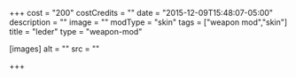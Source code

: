 +++
cost = "200"
costCredits = ""
date = "2015-12-09T15:48:07-05:00"
description = ""
image = ""
modType = "skin"
tags = ["weapon mod","skin"]
title = "leder"
type = "weapon-mod"

[images]
  alt = ""
  src = ""

+++
